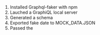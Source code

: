 1. Installed Graphql-faker with npm
2. Lauched a GraphiQL local server
3. Generated a schema
4. Exported fake date to MOCK_DATA.JSON
5. Passed the 